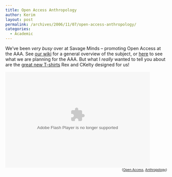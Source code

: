 ```yaml
---
title: Open Access Anthropology
author: Kerim
layout: post
permalink: /archives/2006/11/07/open-access-anthropology/
categories:
  - Academic
---
```

We&#8217;ve been *very busy* over at Savage Minds &#8211; promoting Open Access at the AAA. See <a href="http://openaccessanthropology.org" onclick="_gaq.push(['_trackEvent', 'outbound-article', 'http://openaccessanthropology.org', 'our wiki']);" >our wiki</a> for a general overview of the subject, or <a href="http://savageminds.org/2006/11/07/open-access-anthropology-what-you-can-do/" onclick="_gaq.push(['_trackEvent', 'outbound-article', 'http://savageminds.org/2006/11/07/open-access-anthropology-what-you-can-do/', 'here']);" >here</a> to see what we are planning for the AAA. But what I *really* wanted to tell you about are the <a href="http://www.zazzle.com/oaanthro/products" onclick="_gaq.push(['_trackEvent', 'outbound-article', 'http://www.zazzle.com/oaanthro/products', 'great new T-shirts']);" >great new T-shirts</a> Rex and CKelty designed for us!

<embed src="http://www.zazzle.com/assets/swf/zp/zp.swf?st=POPULARITY&#038;tl=oaanthro%27s+Gallery+at+Zazzle&#038;ch=oaanthro" FlashVars="path=http://www.zazzle.com/assets/swf/zp/skins" width="450" height="300" wmode="transparent" TYPE="application/x-shockwave-flash">
</embed>

  
<!-- technorati tags start -->

<div style="text-align:right;">
  <span style="font-size:x-small;">{<a href="http://www.technorati.com/tag/Open Access" onclick="_gaq.push(['_trackEvent', 'outbound-article', 'http://www.technorati.com/tag/Open Access', 'Open Access']);"  rel="tag">Open Access</a>, <a href="http://www.technorati.com/tag/Anthropology" onclick="_gaq.push(['_trackEvent', 'outbound-article', 'http://www.technorati.com/tag/Anthropology', 'Anthropology']);"  rel="tag">Anthropology</a>}</span>


<!-- technorati tags end -->

